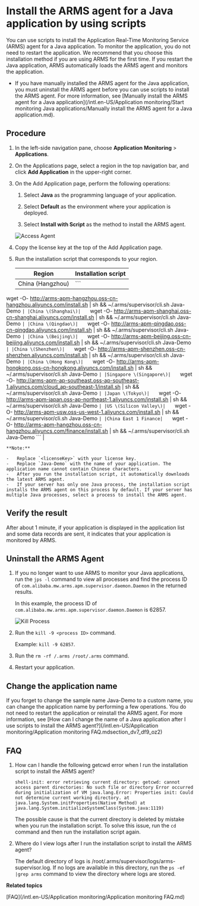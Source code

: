 # Install the ARMS agent for a Java application by using scripts

You can use scripts to install the Application Real-Time Monitoring Service \(ARMS\) agent for a Java application. To monitor the application, you do not need to restart the application. We recommend that you choose this installation method if you are using ARMS for the first time. If you restart the Java application, ARMS automatically loads the ARMS agent and monitors the application.

-   If you have manually installed the ARMS agent for the Java application, you must uninstall the ARMS agent before you can use scripts to install the ARMS agent. For more information, see [Manually install the ARMS agent for a Java application](/intl.en-US/Application monitoring/Start monitoring Java applications/Manually install the ARMS agent for a Java application.md).

## Procedure

1.  In the left-side navigation pane, choose **Application Monitoring** \> **Applications**.

2.  On the Applications page, select a region in the top navigation bar, and click **Add Application** in the upper-right corner.

3.  On the Add Application page, perform the following operations:

    1.  Select **Java** as the programming language of your application.

    2.  Select **Default** as the environment where your application is deployed.

    3.  Select **Install with Script** as the method to install the ARMS agent.

    ![Access Agent](https://static-aliyun-doc.oss-accelerate.aliyuncs.com/assets/img/en-US/2914548061/p44367.png)

4.  Copy the license key at the top of the Add Application page.

5.  Run the installation script that corresponds to your region.

    |Region|Installation script|
    |------|-------------------|
    |China \(Hangzhou\)|    ```
wget -O- http://arms-apm-hangzhou.oss-cn-hangzhou.aliyuncs.com/install.sh | sh && ~/.arms/supervisor/cli.sh <licenseKey> Java-Demo
    ``` |
    |China \(Shanghai\)|    ```
wget -O- http://arms-apm-shanghai.oss-cn-shanghai.aliyuncs.com/install.sh | sh && ~/.arms/supervisor/cli.sh <licenseKey> Java-Demo
    ``` |
    |China \(Qingdao\)|    ```
wget -O- http://arms-apm-qingdao.oss-cn-qingdao.aliyuncs.com/install.sh | sh && ~/.arms/supervisor/cli.sh <licenseKey> Java-Demo
    ``` |
    |China \(Beijing\)|    ```
wget -O- http://arms-apm-beijing.oss-cn-beijing.aliyuncs.com/install.sh | sh && ~/.arms/supervisor/cli.sh <licenseKey> Java-Demo
    ``` |
    |China \(Shenzhen\)|    ```
wget -O- http://arms-apm-shenzhen.oss-cn-shenzhen.aliyuncs.com/install.sh | sh && ~/.arms/supervisor/cli.sh <licenseKey> Java-Demo
    ``` |
    |China \(Hong Kong\)|    ```
wget -O- http://arms-apm-hongkong.oss-cn-hongkong.aliyuncs.com/install.sh | sh && ~/.arms/supervisor/cli.sh <licenseKey> Java-Demo
    ``` |
    |Singapore \(Singapore\)|    ```
wget -O- http://arms-apm-ap-southeast.oss-ap-southeast-1.aliyuncs.com/cloud_ap-southeast-1/install.sh | sh && ~/.arms/supervisor/cli.sh <licenseKey> Java-Demo
    ``` |
    |Japan \(Tokyo\)|    ```
wget -O- http://arms-apm-japan.oss-ap-northeast-1.aliyuncs.com/install.sh | sh && ~/.arms/supervisor/cli.sh <licenseKey> Java-Demo
    ``` |
    |US \(Silicon Valley\)|    ```
wget -O- http://arms-apm-usw.oss-us-west-1.aliyuncs.com/install.sh | sh && ~/.arms/supervisor/cli.sh <licenseKey> Java-Demo
    ``` |
    |China East 1 Finance|    ```
wget -O- http://arms-apm-hangzhou.oss-cn-hangzhou.aliyuncs.com/finance/install.sh | sh && ~/.arms/supervisor/cli.sh <licenseKey> Java-Demo
    ``` |

    **Note:**

    -   Replace `<licenseKey>` with your license key.
    -   Replace `Java-Demo` with the name of your application. The application name cannot contain Chinese characters.
    -   After you run the installation script, it automatically downloads the latest ARMS agent.
    -   If your server has only one Java process, the installation script installs the ARMS agent on this process by default. If your server has multiple Java processes, select a process to install the ARMS agent.

## Verify the result

After about 1 minute, if your application is displayed in the application list and some data records are sent, it indicates that your application is monitored by ARMS.

## Uninstall the ARMS Agent

1.  If you no longer want to use ARMS to monitor your Java applications, run the `jps -l` command to view all processes and find the process ID of `com.alibaba.mw.arms.apm.supervisor.daemon.Daemon` in the returned results.

    In this example, the process ID of `com.alibaba.mw.arms.apm.supervisor.daemon.Daemon` is 62857.

    ![Kill Process](https://static-aliyun-doc.oss-accelerate.aliyuncs.com/assets/img/en-US/4872485951/p43111.png)

2.  Run the `kill -9 <process ID>` command.

    Example: `kill -9 62857`.

3.  Run the `rm -rf /.arms /root/.arms` command.

4.  Restart your application.


## Change the application name

If you forget to change the sample name Java-Demo to a custom name, you can change the application name by performing a few operations. You do not need to restart the application or reinstall the ARMS agent. For more information, see [How can I change the name of a Java application after I use scripts to install the ARMS agent?](/intl.en-US/Application monitoring/Application monitoring FAQ.mdsection_dv7_df9_oz2)

## FAQ

1.  How can I handle the following getcwd error when I run the installation script to install the ARMS agent?

    ```
    shell-init: error retrieving current directory: getcwd: cannot access parent directories: No such file or directory Error occurred during initialization of VM java.lang.Error: Properties init: Could not determine current working directory. at java.lang.System.initProperties(Native Method) at java.lang.System.initializeSystemClass(System.java:1119)
    ```

    The possible cause is that the current directory is deleted by mistake when you run the installation script. To solve this issue, run the `cd` command and then run the installation script again.

2.  Where do I view logs after I run the installation script to install the ARMS agent?

    The default directory of logs is /root/.arms/supervisor/logs/arms-supervisor.log. If no logs are available in this directory, run the `ps -ef |grep arms` command to view the directory where logs are stored.


**Related topics**  


[FAQ](/intl.en-US/Application monitoring/Application monitoring FAQ.md)

